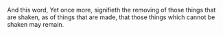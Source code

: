 And this word, Yet once more, signifieth the removing of those things that are shaken, as of things that are made, that those things which cannot be shaken may remain.
